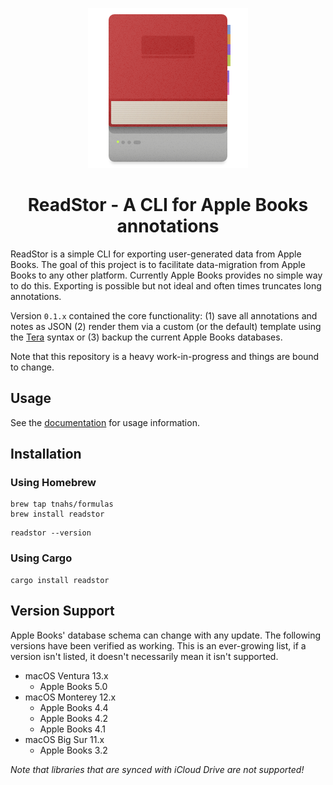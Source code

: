 <p align="center"><img src="./extra/logo/logo-256.png"></p>
<h1 align="center">ReadStor - A CLI for Apple Books annotations</h1>

ReadStor is a simple CLI for exporting user-generated data from Apple Books. The
goal of this project is to facilitate data-migration from Apple Books to any
other platform. Currently Apple Books provides no simple way to do this.
Exporting is possible but not ideal and often times truncates long annotations.

Version `0.1.x` contained the core functionality: (1) save all annotations and
notes as JSON (2) render them via a custom (or the default) template using the
[Tera][tera] syntax or (3) backup the current Apple Books databases.

Note that this repository is a heavy work-in-progress and things are bound to
change.

## Usage

See the [documentation][documentation] for usage information.

## Installation

### Using Homebrew

```console
brew tap tnahs/formulas
brew install readstor
```

```console
readstor --version
```

### Using Cargo

```console
cargo install readstor
```

## Version Support

Apple Books' database schema can change with any update. The following versions
have been verified as working. This is an ever-growing list, if a version isn't
listed, it doesn't necessarily mean it isn't supported.

- macOS Ventura 13.x
  - Apple Books 5.0
- macOS Monterey 12.x
  - Apple Books 4.4
  - Apple Books 4.2
  - Apple Books 4.1
- macOS Big Sur 11.x
  - Apple Books 3.2

_Note that libraries that are synced with iCloud Drive are not supported!_

[documentation]: https://tnahs.github.io/readstor/
[tera]: https://tera.netlify.app/
